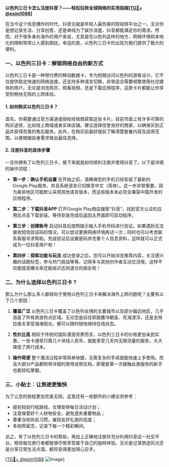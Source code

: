 **以色列三日卡怎么注册抖音？——轻松玩转全球网络的实用指南[[TG💪+ @esim1088](https://t.me/s/esim1088)]**

在当今这个信息爆炸的时代，抖音无疑是年轻人最热衷的短视频平台之一。无论你是想记录生活、分享创意，还是单纯为了娱乐消遣，抖音都能满足你的需求。然而，对于很多身处海外的用户来说，尤其是在以色列这样的地方，网络环境和本地化的限制常常让人感到困扰。幸运的是，以色列三日卡的出现为我们提供了极大的便利。

### 一、以色列三日卡：解锁网络自由的新方式

以色列三日卡是一种预付费的移动数据卡，专为短期访问以色列的游客设计。它不仅提供稳定快速的网络连接，还支持多种语言切换，非常适合需要频繁使用社交媒体的用户。无论是浏览网页、观看视频，还是下载应用程序，这款卡片都能让你享受到畅快无阻的上网体验。

#### 1. 如何购买以色列三日卡？

首先，你需要通过官方渠道或授权经销商获取这张卡片。目前市面上有许多可靠的购买途径，比如线上商城或者实体店铺。建议选择信誉良好的商家，以确保买到正品并获得完善的售后服务。此外，在购买前最好提前了解清楚套餐内容及适用范围，以便根据自身需求做出最佳选择。

#### 2. 注册抖音的具体步骤

一旦你拥有了以色列三日卡，接下来就是如何顺利注册并使用抖音了。以下是详细的操作流程：

- **第一步：确认手机设置**
  在开始之前，请确保您的手机已经安装了最新的Google Play服务，并且系统语言已切换至中文（简体）。这一步非常重要，因为某些地区可能默认采用其他语言版本，而这些版本未必完全兼容中国开发的应用程序。
  
- **第二步：下载抖音APP**
  打开Google Play商店搜索“抖音”，找到官方认证的应用后点击下载安装。等待安装完成后返回主界面即可启动程序。

- **第三步：创建账号**
  启动抖音后按照提示输入手机号码进行验证。如果遇到无法接收短信验证码的情况，可以尝试更换网络环境再试一次；同时也可以考虑联系客服寻求帮助。完成验证后设置密码并完善个人信息资料，这样就可以正式成为一位抖音用户啦！

- **第四步：探索功能与玩法**
  成功登录之后，您可以开始浏览推荐内容，关注感兴趣的话题标签，参与热门挑战等等。记得多与其他创作者互动交流哦，这样不仅能提高曝光率还能结识志同道合的朋友呢！

### 二、为什么选择以色列三日卡？

那么为什么那么多人都倾向于使用以色列三日卡来解决海外上网问题呢？主要有以下几个原因：

1. **覆盖广泛**
   以色列三日卡覆盖了以色列全境的主要城市以及部分偏远地区，几乎涵盖了所有旅游热点区域。无论您是前往耶路撒冷朝圣、死海漂浮，还是去特拉维夫享受海滩阳光，都可以随时随地保持在线状态。

2. **性价比高**
   相较于传统的国际漫游资费而言，以色列三日卡的价格更加亲民实惠。一张卡通常只需几十块钱人民币，就能享受几天内无限流量的服务，大大降低了旅行成本。

3. **操作简便**
   整个激活过程非常简单快捷，无需复杂的手续就能快速上手使用。而且大部分产品都附带详细的使用说明文档，即便是第一次接触此类服务的新手也能轻松掌握。

### 三、小贴士：让旅途更愉快

为了让您的旅程更加完美无瑕，这里还有一些额外的小建议供参考：

- 提前规划行程路线，合理安排每日活动计划；
- 注意保管好个人财物安全，避免遗失重要物品；
- 尊重当地风俗习惯，展现友好礼貌的态度；
- 多拍照留念，记录下每一个精彩瞬间。

总之，有了以色列三日卡的帮助，再加上正确地注册并充分利用抖音这一社交平台，相信每位旅行者都能够尽情享受属于自己的独特体验。无论是记录旅途风光还是分享日常生活点滴，都将变得更加得心应手。

[[TG💪+ @esim1088](https://t.me/s/esim1088) ![Image](https://i.postimg.cc/4NQfJmqS/Snipaste-2025-05-13-00-14-12.png)]